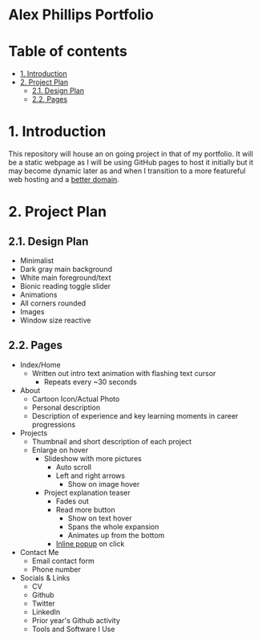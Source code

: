 <h1>Alex Phillips Portfolio</h1>

# Table of contents <!-- omit in toc -->
- [1. Introduction](#1-introduction)
- [2. Project Plan](#2-project-plan)
  - [2.1. Design Plan](#21-design-plan)
  - [2.2. Pages](#22-pages)

# 1. Introduction

This repository will house an on going project in that of my portfolio. It will be a static webpage as I will be using GitHub pages to host it initially but it may become dynamic later as and when I transition to a more featureful web hosting and a [better domain](# "alexphillips.dev").

# 2. Project Plan

## 2.1. Design Plan
  - Minimalist
  - Dark gray main background
  - White main foreground/text
  - Bionic reading toggle slider
  - Animations
  - All corners rounded
  - Images
  - Window size reactive
## 2.2. Pages
  - Index/Home
    - Written out intro text animation with flashing text cursor
      - Repeats every ~30 seconds
  - About
    - Cartoon Icon/Actual Photo
    - Personal description
    - Description of experience and key learning moments in career progressions
  - Projects
    - Thumbnail and short description of each project
    - Enlarge on hover
      - Slideshow with more pictures
        - Auto scroll
        - Left and right arrows
          - Show on image hover
      - Project explanation teaser
        - Fades out
        - Read more button
          - Show on text hover
          - Spans the whole expansion
          - Animates up from the bottom
        - [Inline popup](https://codepen.io/dimsemenov/pen/DdpJeN) on click
  - Contact Me
    - Email contact form
    - Phone number
  - Socials & Links
    - CV
    - Github
    - Twitter
    - LinkedIn
    - Prior year's Github activity
    - Tools and Software I Use